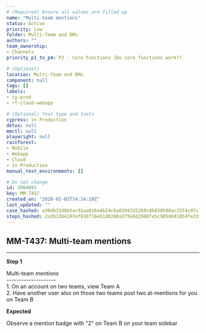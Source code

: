 ```yaml
---
# (Required) Ensure all values are filled up
name: "Multi-team mentions"
status: Active
priority: Low
folder: Multi-Team and DMs
authors: ""
team_ownership: 
- Channels
priority_p1_to_p4: P2 - Core Functions (Do core functions work?)

# (Optional)
location: Multi-Team and DMs
component: null
tags: []
labels: 
- cy-prod
- rf-cloud-webapp

# (Optional) Test type and tools
cypress: in Production
detox: null
mmctl: null
playwright: null
rainforest: 
- Mobile
- Webapp
- Cloud
- in Production
manual_test_environments: []

# Do not change
id: 3904491
key: MM-T437
created_on: "2020-01-03T14:24:29Z"
last_updated: ""
case_hashed: a30db33d8b5ac91aa616e4b24c6a0394335269c0b828508ac33f4c97c7d72c4336667d8fa3b0fff6d5643e872d0aaf70
steps_hashed: 2a2613b4197ef816f16e51d8200a379a9d2988fe5c9058841054fe33f1b2c790a2d74ddfeba8a8c322f88cdb1c14f0f7
---
```


<!-- (Auto-generated) Based on frontmatter's "key" and "name" -->

## MM-T437: Multi-team mentions

---

**Step 1**

Multi-team mentions\
\--------------------\
1\. On an account on two teams, view Team A\
2\. Have another user also on those two teams post two at-mentions for you on Team B

**Expected**

Observe a mention badge with "2" on Team B on your team sidebar
